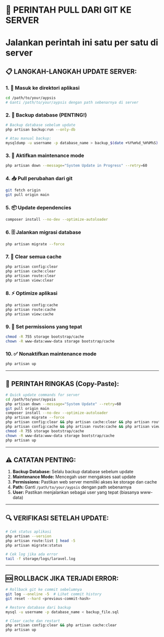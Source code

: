 # 🚀 PERINTAH PULL DARI GIT KE SERVER
# Jalankan perintah ini satu per satu di server

## 📋 LANGKAH-LANGKAH UPDATE SERVER:

### 1. 📁 Masuk ke direktori aplikasi
```bash
cd /path/to/your/aypsis
# Ganti /path/to/your/aypsis dengan path sebenarnya di server
```

### 2. 💾 Backup database (PENTING!)
```bash
# Backup database sebelum update
php artisan backup:run --only-db

# Atau manual backup:
mysqldump -u username -p database_name > backup_$(date +%Y%m%d_%H%M%S).sql
```

### 3. 🚧 Aktifkan maintenance mode
```bash
php artisan down --message="System Update in Progress" --retry=60
```

### 4. 📥 Pull perubahan dari git
```bash
git fetch origin
git pull origin main
```

### 5. 📦 Update dependencies
```bash
composer install --no-dev --optimize-autoloader
```

### 6. 🗄️ Jalankan migrasi database
```bash
php artisan migrate --force
```

### 7. 🧹 Clear semua cache
```bash
php artisan config:clear
php artisan cache:clear
php artisan route:clear
php artisan view:clear
```

### 8. ⚡ Optimize aplikasi
```bash
php artisan config:cache
php artisan route:cache
php artisan view:cache
```

### 9. 🔐 Set permissions yang tepat
```bash
chmod -R 755 storage bootstrap/cache
chown -R www-data:www-data storage bootstrap/cache
```

### 10. ✅ Nonaktifkan maintenance mode
```bash
php artisan up
```

---

## 🎯 PERINTAH RINGKAS (Copy-Paste):

```bash
# Quick update commands for server
cd /path/to/your/aypsis
php artisan down --message="System Update" --retry=60
git pull origin main
composer install --no-dev --optimize-autoloader
php artisan migrate --force
php artisan config:clear && php artisan cache:clear && php artisan route:clear && php artisan view:clear
php artisan config:cache && php artisan route:cache && php artisan view:cache
chmod -R 755 storage bootstrap/cache
chown -R www-data:www-data storage bootstrap/cache
php artisan up
```

---

## ⚠️ CATATAN PENTING:

1. **Backup Database:** Selalu backup database sebelum update
2. **Maintenance Mode:** Mencegah user mengakses saat update
3. **Permissions:** Pastikan web server memiliki akses ke storage dan cache
4. **Path:** Ganti `/path/to/your/aypsis` dengan path sebenarnya
5. **User:** Pastikan menjalankan sebagai user yang tepat (biasanya www-data)

---

## 🔍 VERIFIKASI SETELAH UPDATE:

```bash
# Cek status aplikasi
php artisan --version
php artisan route:list | head -5
php artisan migrate:status

# Cek log jika ada error
tail -f storage/logs/laravel.log
```

---

## 🆘 ROLLBACK JIKA TERJADI ERROR:

```bash
# Rollback git ke commit sebelumnya
git log --oneline -5  # Lihat commit history
git reset --hard <previous-commit-hash>

# Restore database dari backup
mysql -u username -p database_name < backup_file.sql

# Clear cache dan restart
php artisan config:clear && php artisan cache:clear
php artisan up
```
